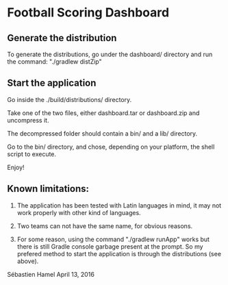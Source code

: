 # Football Scoring Dashboard

## Generate the distribution

To generate the distributions, go under the dashboard/ directory
and run the command: "./gradlew distZip"

## Start the application

Go inside the ./build/distributions/ directory.

Take one of the two files, either dashboard.tar or dashboard.zip and uncompress it.

The decompressed folder should contain a bin/ and a lib/ directory. 

Go to the bin/ directory, and chose, depending on your platform, the shell script 
to execute.

Enjoy! 

## Known limitations:

1. The application has been tested with Latin languages in mind, it may not work properly with other kind of languages. 

2. Two teams can not have the same name, for obvious reasons. 

3. For some reason, using the command "./gradlew runApp" works but there is 
still Gradle console garbage present at the prompt. So my prefered method to 
start the application is through the distributions (see above).

Sébastien Hamel
April 13, 2016 
